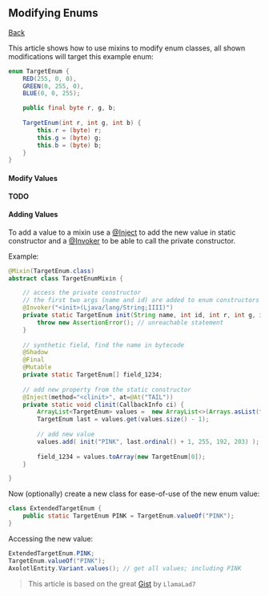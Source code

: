 ## Modifying Enums
[Back](mixins.md)

This article shows how to use mixins to modify enum classes, all shown modifications will target this example enum:
```java
enum TargetEnum {
	RED(255, 0, 0),
	GREEN(0, 255, 0),
	BLUE(0, 0, 255);

	public final byte r, g, b;
	
	TargetEnum(int r, int g, int b) {
		this.r = (byte) r;
		this.g = (byte) g;
		this.b = (byte) b;
	}
}
```

#### Modify Values
**TODO**

#### Adding Values
To add a value to a mixin use a [@Inject](inject.md) to add the new value in static constructor and a [@Invoker](invoker.md) to be able to call the private constructor.

Example:
```java
@Mixin(TargetEnum.class)
abstract class TargetEnumMixin {

	// access the private constructor
	// the first two args (name and id) are added to enum constructors by java
	@Invoker("<init>(Ljava/lang/String;IIII)")
	private static TargetEnum init(String name, int id, int r, int g, int b) {
		throw new AssertionError(); // unreachable statement
	}
	
	// synthetic field, find the name in bytecode
	@Shadow
	@Final
	@Mutable
    private static TargetEnum[] field_1234;
	
	// add new property from the static constructor
	@Inject(method="<clinit>", at=@At("TAIL"))
	private static void clinit(CallbackInfo ci) {
		ArrayList<TargetEnum> values =  new ArrayList<>(Arrays.asList(field_1234);
		TargetEnum last = values.get(values.size() - 1);
		
		// add new value
		values.add( init("PINK", last.ordinal() + 1, 255, 192, 203) );
		
		field_1234 = values.toArray(new TargetEnum[0]);
	}

}
```

Now (optionally) create a new class for ease-of-use of the new enum value:
```java
class ExtendedTargetEnum {
	public static TargetEnum PINK = TargetEnum.valueOf("PINK");
}
```

Accessing the new value:
```java
ExtendedTargetEnum.PINK;
TargetEnum.valueOf("PINK");
AxolotlEntity.Variant.values(); // get all values; including PINK
```

> This article is based on the great [Gist](https://gist.github.com/LlamaLad7/0b553d5ae04e4eb44d3a1e8558be9151) by `LlamaLad7`
